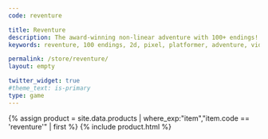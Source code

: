 ```yaml
---
code: reventure

title: Reventure
description: The award-winning non-linear adventure with 100+ endings!
keywords: reventure, 100 endings, 2d, pixel, platformer, adventure, videogame

permalink: /store/reventure/
layout: empty

twitter_widget: true
#theme_text: is-primary
type: game
---
```


{% assign product = site.data.products | where_exp:"item","item.code == 'reventure'" | first %}
{% include product.html %}
